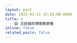 ```yaml
---
layout: post
date: 2025-01-11 15:24:00-0400
title: >
    😄 又给我的博客搬家噜
inline: false
related_posts: false
---
```


